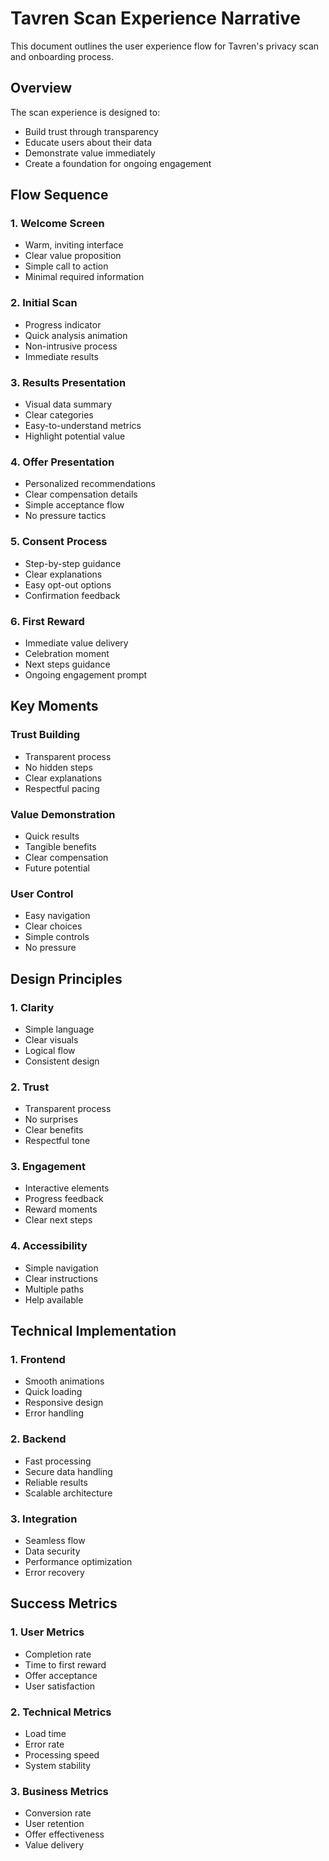 # Tavren Scan Experience Narrative

This document outlines the user experience flow for Tavren's privacy scan and onboarding process.

## Overview

The scan experience is designed to:
- Build trust through transparency
- Educate users about their data
- Demonstrate value immediately
- Create a foundation for ongoing engagement

## Flow Sequence

<!-- For complete flow template, see docs/_fragments/document_templates.md#experience-flow-template -->

### 1. Welcome Screen
- Warm, inviting interface
- Clear value proposition
- Simple call to action
- Minimal required information

### 2. Initial Scan
- Progress indicator
- Quick analysis animation
- Non-intrusive process
- Immediate results

<!-- Additional flow steps follow the same pattern as above, see full template for reference -->

### 3. Results Presentation
- Visual data summary
- Clear categories
- Easy-to-understand metrics
- Highlight potential value

### 4. Offer Presentation
- Personalized recommendations
- Clear compensation details
- Simple acceptance flow
- No pressure tactics

### 5. Consent Process
<!-- For consent definition details, see docs/_fragments/consent_patterns.md#standard-consent-flow -->
- Step-by-step guidance
- Clear explanations
- Easy opt-out options
- Confirmation feedback

### 6. First Reward
- Immediate value delivery
- Celebration moment
- Next steps guidance
- Ongoing engagement prompt

## Key Moments

### Trust Building
- Transparent process
- No hidden steps
- Clear explanations
- Respectful pacing

### Value Demonstration
- Quick results
- Tangible benefits
- Clear compensation
- Future potential

### User Control
- Easy navigation
- Clear choices
- Simple controls
- No pressure

## Design Principles

### 1. Clarity
- Simple language
- Clear visuals
- Logical flow
- Consistent design

### 2. Trust
- Transparent process
- No surprises
- Clear benefits
- Respectful tone

### 3. Engagement
- Interactive elements
- Progress feedback
- Reward moments
- Clear next steps

### 4. Accessibility
- Simple navigation
- Clear instructions
- Multiple paths
- Help available

## Technical Implementation

### 1. Frontend
- Smooth animations
- Quick loading
- Responsive design
- Error handling

### 2. Backend
- Fast processing
- Secure data handling
- Reliable results
- Scalable architecture

### 3. Integration
- Seamless flow
- Data security
- Performance optimization
- Error recovery

## Success Metrics

### 1. User Metrics
- Completion rate
- Time to first reward
- Offer acceptance
- User satisfaction

### 2. Technical Metrics
- Load time
- Error rate
- Processing speed
- System stability

### 3. Business Metrics
- Conversion rate
- User retention
- Offer effectiveness
- Value delivery 